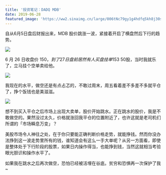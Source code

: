 ```yaml
---
title: '投资笔记：DADQ MDB'
date: 2019-06-28
featured_image: 'https://ww2.sinaimg.cn/large/006tNc79gy1g4hdfq5kh8j30sw0fk74v.jpg'
---
```


自从6月5日盘后财报出来，MDB 股价跳涨一波，紧接着开启了横盘然后下行的趋势。

<!-- more -->

![](https://ww2.sinaimg.cn/large/006tNc79gy1g4hdjiff5ej30u01pnwoi.jpg)

6 月 26 日收盘价 150$，到了 27 日盘前居然有人买盘挂单 153$ 50股，当时我就乐了，立马挂个空单卖给他。

![](https://ww2.sinaimg.cn/large/006tNc79gy1g4hdlti9pxj30v90bzq4c.jpg)

我现在的水平，做空还是有点忐忑的，不敢过周末，周五看着差不多差不多就平仓了，挣个饭钱也是美滋滋。

![](https://ww3.sinaimg.cn/large/006tNc79gy1g4hdrxti5bj30u01eoaj4.jpg)

想不到买入平仓之后市场上出现大卖单，股价开始跳水。正在跳水的股价，我是不敢做空的。果然没过太久，价格就涨回我平仓的位置附近了，也许这就是老司机们所谓的「市场瞬息万变」？

美股市场令人神往之处，在于你只要能正确判断价格走势，就能挣钱。然而你没办法挣到这一波走势里所有的钱，谁知道会有这么一手大单呢？从另一方面看，即使是整体处于下行阶段的股票，如果日内操作得当，也能挣到钱，当然这就相当考验眼光胆识和操作水平了。

如果我在跳水之后再次做空，恐怕已经被活埋在谷底。贫穷和恐惧再一次保护了我~

